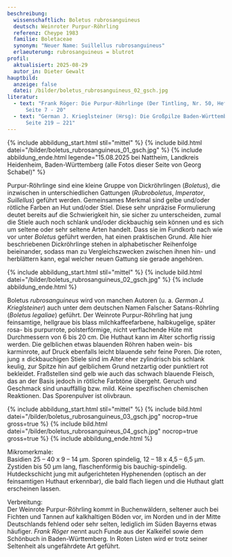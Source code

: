 ```yaml
---
beschreibung:
  wissenschaftlich: Boletus rubrosanguineus
  deutsch: Weinroter Purpur-Röhrling
  referenz: Cheype 1983
  familie: Boletaceae
  synonym: "Neuer Name: Suillellus rubrosanguineus"
  erlaeuterung: rubrosanguineus = blutrot
profil:
  aktualisiert: 2025-08-29
  autor_in: Dieter Gewalt
hauptbild:
  anzeige: false
  datei: /bilder/boletus_rubrosanguineus_02_gsch.jpg
literatur:
  - text: "Frank Röger: Die Purpur-Röhrlinge (Der Tintling, Nr. 50, Heft 1/2007),
      Seite 7 - 20"
  - text: "German J. Krieglsteiner (Hrsg): Die Großpilze Baden-Württembergs Band 2,
      Seite 219 – 221"
---
```

{% include abbildung_start.html stil="mittel" %}
{% include bild.html datei="/bilder/boletus_rubrosanguineus_01_gsch.jpg" %}
{% include abbildung_ende.html legende="15.08.2025 bei Nattheim, Landkreis Heidenheim, Baden-Württemberg (alle Fotos dieser Seite von Georg Schabel)" %}

Purpur-Röhrlinge sind eine kleine Gruppe von Dickröhrlingen (*Boletus*), die inzwischen in unterschiedlichen Gattungen (*Rubroboletus*, *Imperator*, *Suillellus*) geführt werden. Gemeinsames Merkmal sind gelbe und/oder rötliche Farben an Hut und/oder Stiel. Diese sehr unpräzise Formulierung deutet bereits auf die Schwierigkeit hin, sie sicher zu unterscheiden, zumal die Stiele auch noch schlank und/oder dickbauchig sein können und es sich um seltene oder sehr seltene Arten handelt. Dass sie im Fundkorb nach wie vor unter *Boletus* geführt werden, hat einen praktischen Grund. Alle hier beschriebenen Dickröhrlinge stehen in alphabetischer Reihenfolge beieinander, sodass man zu Vergleichszwecken zwischen ihnen hin- und herblättern kann, egal welcher neuen Gattung sie gerade angehören.

{% include abbildung_start.html stil="mittel" %}
{% include bild.html datei="/bilder/boletus_rubrosanguineus_02_gsch.jpg" %}
{% include abbildung_ende.html %}

Boletus *rubrosanguineus* wird von manchen Autoren (u. a. *German J. Krieglsteiner*) auch unter dem deutschen Namen Falscher Satans-Röhrling (*Boletus legaliae*) geführt. Der Weinrote Purpur-Röhrling hat jung feinsamtige, hellgraue bis blass milchkaffeefarbene, halbkugelige, später rosa- bis purpurrote, polsterförmige, nicht verflachende Hüte mit Durchmessern von 6 bis 20 cm. Die Huthaut kann im Alter schorfig rissig werden. Die gelblichen etwas blauenden Röhren haben wein- bis karminrote, auf Druck ebenfalls leicht blauende sehr feine Poren. Die roten, jung ± dickbauchigen Stiele sind im Alter eher zylindrisch bis schlank keulig, zur Spitze hin auf gelblichem Grund netzartig oder punktiert rot bekleidet. Fraßstellen sind gelb wie auch das schwach blauende Fleisch, das an der Basis jedoch in rötliche Farbtöne übergeht. Geruch und Geschmack sind unauffällig bzw. mild. Keine spezifischen chemischen Reaktionen. Das Sporenpulver ist olivbraun. 

{% include abbildung_start.html stil="mittel" %}
{% include bild.html datei="/bilder/boletus_rubrosanguineus_03_gsch.jpg" nocrop=true gross=true %}
{% include bild.html datei="/bilder/boletus_rubrosanguineus_04_gsch.jpg" nocrop=true gross=true %}
{% include abbildung_ende.html %}

Mikromerkmale:\
Basidien 25 – 40 x 9 – 14 µm. Sporen spindelig, 12 – 18 x 4,5 – 6,5 µm. Zystiden bis 50 µm lang, flaschenförmig bis bauchig-spindelig. Hutdeckschicht jung mit aufgerichteten Hyphenenden (optisch an der feinsamtigen Huthaut erkennbar), die bald flach liegen und die Huthaut glatt erscheinen lassen.

Verbreitung:\
Der Weinrote Purpur-Röhrling kommt in Buchenwäldern, seltener auch bei Fichten und Tannen auf kalkhaltigen Böden vor, im Norden und in der Mitte Deutschlands fehlend oder sehr selten, lediglich im Süden Bayerns etwas häufiger. *Frank Röger* nennt auch Funde aus der Kalkeifel sowie dem Schönbuch in Baden-Württemberg. In Roten Listen wird er trotz seiner Seltenheit als ungefährdete Art geführt.